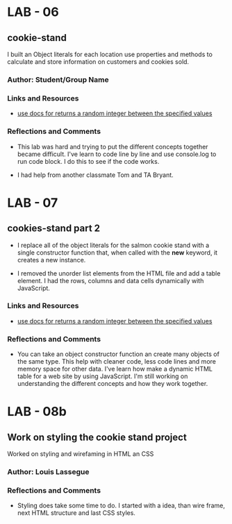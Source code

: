# LAB - 06

## cookie-stand

I built an Object literals for each location use properties and methods to calculate and store information on customers and cookies sold.

### Author: Student/Group Name

### Links and Resources

* [use docs for returns a random integer between the specified values](https://developer.mozilla.org/en-US/docs/Web/JavaScript/Reference/Global_Objects/Math/random) 

### Reflections and Comments

* This lab was hard and trying to put the different concepts together became difficult. I've learn to code line by line and use console.log to run code block. I do this to see if the code works.

* I had help from another classmate Tom and TA Bryant. 

# LAB - 07

## cookies-stand part 2

* I replace all of the object literals for the salmon cookie stand with a single constructor function that, when called with the **new** keyword, it creates a new instance.

* I removed the unorder list elements from the HTML file and add a table element. I had the rows, columns and data cells dynamically with JavaScript.

### Links and Resources

* [use docs for returns a random integer between the specified values](https://developer.mozilla.org/en-US/docs/Web/JavaScript/Reference/Global_Objects/Math/random)

### Reflections and Comments

* You can take an object constructor function an create many objects of the same type. This help with cleaner code, less code lines and more memory space for other data.  I've learn how make a dynamic HTML table for a web site by using JavaScript. I'm still working on understanding the different concepts and how they work together. 

# LAB - 08b

## Work on styling the cookie stand project

Worked on styling and wirefaming in HTML an CSS

### Author: Louis Lassegue


### Reflections and Comments
* Styling does take some time to do. I started with a idea, than wire frame, next HTML structure and last CSS styles.